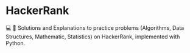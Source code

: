 # HackerRank
💻 🔌 Solutions and Explanations to practice problems (Algorithms, Data Structures, Mathematic, Statistics) on HackerRank, implemented with Python.
